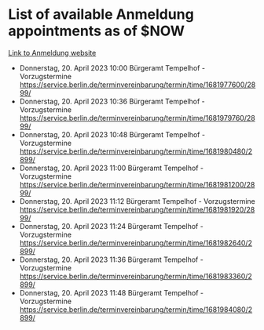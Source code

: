 # List of available Anmeldung appointments as of $NOW
[Link to Anmeldung website](https://service.berlin.de/terminvereinbarung/termin/tag.php?termin=1&anliegen[]=120686&dienstleisterlist=122210,122217,327316,122219,327312,122227,327314,122231,327346,122243,327348,122254,122252,329742,122260,329745,122262,329748,122271,327278,122273,327274,122277,327276,330436,122280,327294,122282,327290,122284,327292,122291,327270,122285,327266,122286,327264,122296,327268,150230,329760,122297,327286,122294,327284,122312,329763,122314,329775,122304,327330,122311,327334,122309,327332,317869,122281,327352,122279,329772,122283,122276,327324,122274,327326,122267,329766,122246,327318,122251,327320,122257,327322,122208,327298,122226,327300&herkunft=http%3A%2F%2Fservice.berlin.de%2Fdienstleistung%2F120686%2F)
- Donnerstag, 20. April 2023 10:00 Bürgeramt Tempelhof - Vorzugstermine https://service.berlin.de/terminvereinbarung/termin/time/1681977600/2899/
- Donnerstag, 20. April 2023 10:36 Bürgeramt Tempelhof - Vorzugstermine https://service.berlin.de/terminvereinbarung/termin/time/1681979760/2899/
- Donnerstag, 20. April 2023 10:48 Bürgeramt Tempelhof - Vorzugstermine https://service.berlin.de/terminvereinbarung/termin/time/1681980480/2899/
- Donnerstag, 20. April 2023 11:00 Bürgeramt Tempelhof - Vorzugstermine https://service.berlin.de/terminvereinbarung/termin/time/1681981200/2899/
- Donnerstag, 20. April 2023 11:12 Bürgeramt Tempelhof - Vorzugstermine https://service.berlin.de/terminvereinbarung/termin/time/1681981920/2899/
- Donnerstag, 20. April 2023 11:24 Bürgeramt Tempelhof - Vorzugstermine https://service.berlin.de/terminvereinbarung/termin/time/1681982640/2899/
- Donnerstag, 20. April 2023 11:36 Bürgeramt Tempelhof - Vorzugstermine https://service.berlin.de/terminvereinbarung/termin/time/1681983360/2899/
- Donnerstag, 20. April 2023 11:48 Bürgeramt Tempelhof - Vorzugstermine https://service.berlin.de/terminvereinbarung/termin/time/1681984080/2899/
